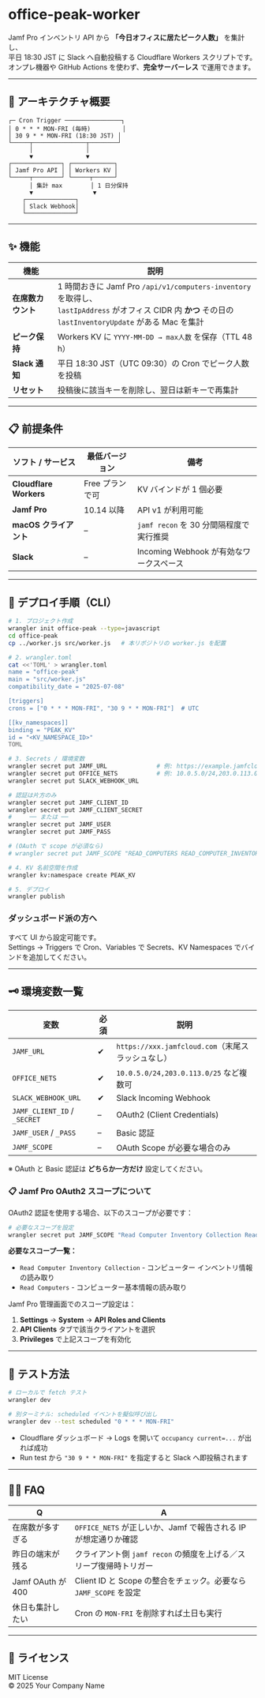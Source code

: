 # office-peak-worker

Jamf Pro インベントリ API から **「今日オフィスに居たピーク人数」** を集計し、  
平日 18:30 JST に Slack へ自動投稿する Cloudflare Workers スクリプトです。  
オンプレ機器や GitHub Actions を使わず、**完全サーバーレス** で運用できます。

---

## 📐 アーキテクチャ概要

```
┌─ Cron Trigger ────────────────┐
│ 0 * * * MON-FRI (毎時)         │
│ 30 9 * * MON-FRI (18:30 JST) │
└─────┬───────────────┬────────┘
      │               │
      ▼               ▼
┌──────────────┐ ┌────────────┐
│ Jamf Pro API │ │ Workers KV │
└─────┬────────┘ └─────┬──────┘
      │ 集計 max        │ 1 日分保持
      ▼                 ▼
    ┌──────────────┐
    │ Slack Webhook│
    └──────────────┘
```

---

## ✨ 機能

| 機能 | 説明 |
|------|------|
| **在席数カウント** | 1 時間おきに Jamf Pro `/api/v1/computers-inventory` を取得し、<br>`lastIpAddress` がオフィス CIDR 内 **かつ** その日の `lastInventoryUpdate` がある Mac を集計 |
| **ピーク保持** | Workers KV に `YYYY-MM-DD → max人数` を保存（TTL 48 h） |
| **Slack 通知** | 平日 18:30 JST（UTC 09:30）の Cron でピーク人数を投稿 |
| **リセット** | 投稿後に該当キーを削除し、翌日は新キーで再集計 |

---

## 📋 前提条件

| ソフト / サービス | 最低バージョン | 備考 |
|------------------|--------------|------|
| **Cloudflare Workers** | Free プランで可 | KV バインドが 1 個必要 |
| **Jamf Pro** | 10.14 以降 | API v1 が利用可能 |
| **macOS クライアント** | – | `jamf recon` を 30 分間隔程度で実行推奨 |
| **Slack** | – | Incoming Webhook が有効なワークスペース |

---

## 🚀 デプロイ手順（CLI）

```bash
# 1. プロジェクト作成
wrangler init office-peak --type=javascript
cd office-peak
cp ../worker.js src/worker.js   # 本リポジトリの worker.js を配置

# 2. wrangler.toml
cat <<'TOML' > wrangler.toml
name = "office-peak"
main = "src/worker.js"
compatibility_date = "2025-07-08"

[triggers]
crons = ["0 * * * MON-FRI", "30 9 * * MON-FRI"]  # UTC

[[kv_namespaces]]
binding = "PEAK_KV"
id = "<KV_NAMESPACE_ID>"
TOML

# 3. Secrets / 環境変数
wrangler secret put JAMF_URL              # 例: https://example.jamfcloud.com
wrangler secret put OFFICE_NETS           # 例: 10.0.5.0/24,203.0.113.0/25
wrangler secret put SLACK_WEBHOOK_URL

# 認証は片方のみ
wrangler secret put JAMF_CLIENT_ID
wrangler secret put JAMF_CLIENT_SECRET
#     ── または ──
wrangler secret put JAMF_USER
wrangler secret put JAMF_PASS

# (OAuth で scope が必須なら)
# wrangler secret put JAMF_SCOPE "READ_COMPUTERS READ_COMPUTER_INVENTORY_COLLECTION"

# 4. KV 名前空間を作成
wrangler kv:namespace create PEAK_KV

# 5. デプロイ
wrangler publish
```

### ダッシュボード派の方へ

すべて UI から設定可能です。  
Settings → Triggers で Cron、Variables で Secrets、KV Namespaces でバインドを追加してください。

---

## 🗝️ 環境変数一覧

| 変数 | 必須 | 説明 |
|------|------|------|
| `JAMF_URL` | ✔ | `https://xxx.jamfcloud.com`（末尾スラッシュなし） |
| `OFFICE_NETS` | ✔ | `10.0.5.0/24,203.0.113.0/25` など複数可 |
| `SLACK_WEBHOOK_URL` | ✔ | Slack Incoming Webhook |
| `JAMF_CLIENT_ID` / `_SECRET` | – | OAuth2 (Client Credentials) |
| `JAMF_USER` / `_PASS` | – | Basic 認証 |
| `JAMF_SCOPE` | – | OAuth Scope が必要な場合のみ |

※ OAuth と Basic 認証は **どちらか一方だけ** 設定してください。

### 📋 Jamf Pro OAuth2 スコープについて

OAuth2 認証を使用する場合、以下のスコープが必要です：

```bash
# 必要なスコープを設定
wrangler secret put JAMF_SCOPE "Read Computer Inventory Collection Read Computers"
```

**必要なスコープ一覧：**
- `Read Computer Inventory Collection` - コンピューター インベントリ情報の読み取り
- `Read Computers` - コンピューター基本情報の読み取り

Jamf Pro 管理画面でのスコープ設定は：
1. **Settings** → **System** → **API Roles and Clients** 
2. **API Clients** タブで該当クライアントを選択
3. **Privileges** で上記スコープを有効化

---

## 🧪 テスト方法

```bash
# ローカルで fetch テスト
wrangler dev

# 別ターミナル: scheduled イベントを擬似呼び出し
wrangler dev --test scheduled "0 * * * MON-FRI"
```

- Cloudflare ダッシュボード → Logs を開いて `occupancy current=...` が出れば成功
- Run test から `"30 9 * * MON-FRI"` を指定すると Slack へ即投稿されます

---

## 🙋‍♂️ FAQ

| Q | A |
|---|---|
| 在席数が多すぎる | `OFFICE_NETS` が正しいか、Jamf で報告される IP が想定通りか確認 |
| 昨日の端末が残る | クライアント側 `jamf recon` の頻度を上げる／スリープ復帰時トリガー |
| Jamf OAuth が 400 | Client ID と Scope の整合をチェック。必要なら `JAMF_SCOPE` を設定 |
| 休日も集計したい | Cron の `MON-FRI` を削除すれば土日も実行 |

---

## 📝 ライセンス

MIT License  
© 2025 Your Company Name
